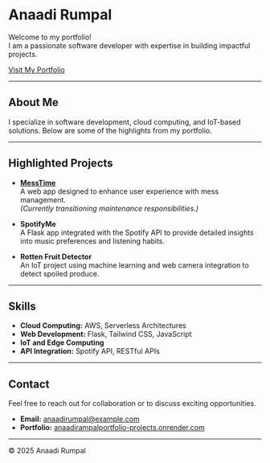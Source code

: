 # Anaadi Rumpal

Welcome to my portfolio!  
I am a passionate software developer with expertise in building impactful projects.  

[Visit My Portfolio](https://anaadirampalportfolio-projects.onrender.com/)  

---

## About Me  

I specialize in software development, cloud computing, and IoT-based solutions. Below are some of the highlights from my portfolio.  

---

## Highlighted Projects  

- **[MessTime](https://anaadirampalportfolio-projects.onrender.com/mess-time)**  
  A web app designed to enhance user experience with mess management.  
  *(Currently transitioning maintenance responsibilities.)*

- **SpotifyMe**  
  A Flask app integrated with the Spotify API to provide detailed insights into music preferences and listening habits.

- **Rotten Fruit Detector**  
  An IoT project using machine learning and web camera integration to detect spoiled produce.  

---

## Skills  

- **Cloud Computing:** AWS, Serverless Architectures  
- **Web Development:** Flask, Tailwind CSS, JavaScript  
- **IoT and Edge Computing**  
- **API Integration:** Spotify API, RESTful APIs  

---

## Contact  

Feel free to reach out for collaboration or to discuss exciting opportunities.  

- **Email:** anaadirumpal@example.com  
- **Portfolio:** [anaadirampalportfolio-projects.onrender.com](https://anaadirampalportfolio-projects.onrender.com/)  

---

&copy; 2025 Anaadi Rumpal
